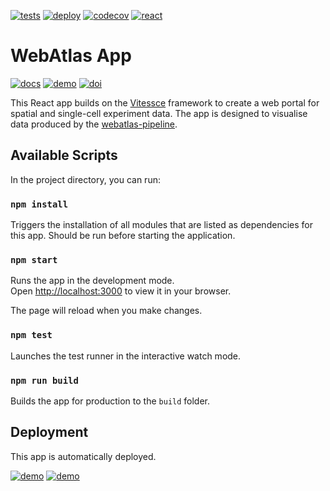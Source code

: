 [![tests](https://github.com/haniffalab/webatlas-app/actions/workflows/tests.yml/badge.svg)](https://github.com/haniffalab/webatlas-app/actions/workflows/tests.yml)
[![deploy](https://github.com/haniffalab/webatlas-app/actions/workflows/deploy.yml/badge.svg)](https://github.com/haniffalab/webatlas-app/actions/workflows/deploy.yml)
[![codecov](https://codecov.io/gh/haniffalab/webatlas-app/branch/main/graph/badge.svg?token=ZT374N3LC3)](https://codecov.io/gh/haniffalab/webatlas-app)
[![react](https://img.shields.io/badge/react-16-blue)](https://reactjs.org)

# WebAtlas App

[![docs](https://img.shields.io/badge/Documentation-online-blue)](https://haniffalab.github.io/webatlas-pipeline)
[![demo](https://img.shields.io/badge/Demos-view-blue)](https://haniffalab.github.io/webatlas-pipeline/demos.html)
[![doi](https://zenodo.org/badge/DOI/10.5281/zenodo.7405818.svg)](https://doi.org/10.5281/zenodo.7405818)

This React app builds on the [Vitessce](https://github.com/vitessce/vitessce) framework to create a web portal for spatial and single-cell experiment data. The app is designed to visualise data produced by the [webatlas-pipeline](https://github.com/haniffalab/webatlas-pipeline). 

## Available Scripts

In the project directory, you can run:

### `npm install`

Triggers the installation of all modules that are listed as dependencies for this app. Should be run before starting the application.

### `npm start`

Runs the app in the development mode.\
Open [http://localhost:3000](http://localhost:3000) to view it in your browser.

The page will reload when you make changes.

### `npm test`

Launches the test runner in the interactive watch mode.

### `npm run build`

Builds the app for production to the `build` folder.

## Deployment

This app is automatically deployed. 

[![demo](https://img.shields.io/badge/demo-latest-blue)](https://webatlas.cog.sanger.ac.uk/latest/index.html)
[![demo](https://img.shields.io/badge/demo-dev-blue)](https://webatlas.cog.sanger.ac.uk/dev/index.html)
